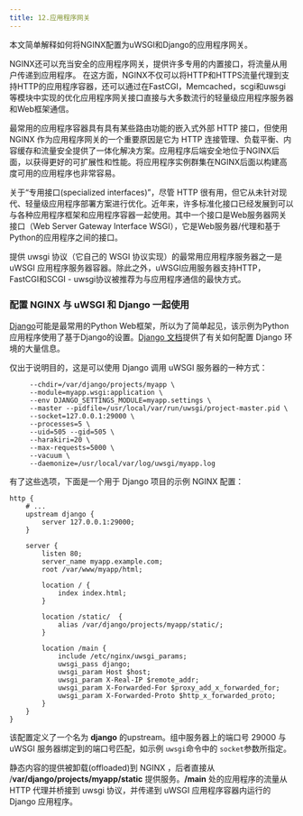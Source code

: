 ```yaml
---
title: 12.应用程序网关
---
```

本文简单解释如何将NGINX配置为uWSGI和Django的应用程序网关。

NGINX还可以充当安全的应用程序网关，提供许多专用的内置接口，将流量从用户传递到应用程序。
在这方面，NGINX不仅可以将HTTP和HTTPS流量代理到支持HTTP的应用程序容器，还可以通过在FastCGI，Memcached，scgi和uwsgi等模块中实现的优化应用程序网关接口直接与大多数流行的轻量级应用程序服务器和Web框架通信。

最常用的应用程序容器具有具有某些路由功能的嵌入式外部 HTTP 接口，但使用 NGINX 作为应用程序网关的一个重要原因是它为 HTTP 连接管理、负载平衡、内容缓存和流量安全提供了一体化解决方案。应用程序后端安全地位于NGINX后面，以获得更好的可扩展性和性能。将应用程序实例群集在NGINX后面以构建高度可用的应用程序也非常容易。

关于“专用接口(specialized interfaces)”，尽管 HTTP 很有用，但它从未针对现代、轻量级应用程序部署方案进行优化。近年来，许多标准化接口已经发展到可以与各种应用程序框架和应用程序容器一起使用。其中一个接口是Web服务器网关接口（Web Server Gateway Interface WSGI），它是Web服务器/代理和基于Python的应用程序之间的接口。

提供 uwsgi 协议（它自己的 WSGI 协议实现）的最常用应用程序服务器之一是 uWSGI 应用程序服务器容器。除此之外，uWSGI应用服务器支持HTTP，FastCGI和SCGI - uwsgi协议被推荐为与应用程序通信的最快方式。

### 配置 NGINX 与 uWSGI 和 Django 一起使用

[Django](https://www.djangoproject.com/)可能是最常用的Python Web框架，所以为了简单起见，该示例为Python应用程序使用了基于Django的设置。[Django 文档](https://docs.djangoproject.com/en/1.11/)提供了有关如何配置 Django 环境的大量信息。

仅出于说明目的，这是可以使用 Django 调用 uWSGI 服务器的一种方式：

```
     --chdir=/var/django/projects/myapp \
     --module=myapp.wsgi:application \
     --env DJANGO_SETTINGS_MODULE=myapp.settings \
     --master --pidfile=/usr/local/var/run/uwsgi/project-master.pid \
     --socket=127.0.0.1:29000 \
     --processes=5 \
     --uid=505 --gid=505 \
     --harakiri=20 \
     --max-requests=5000 \
     --vacuum \
     --daemonize=/usr/local/var/log/uwsgi/myapp.log
```

有了这些选项，下面是一个用于 Django 项目的示例 NGINX 配置：

```
http {
    # ...
    upstream django {
        server 127.0.0.1:29000;
    }

    server {
        listen 80;
        server_name myapp.example.com;
        root /var/www/myapp/html;

        location / {
            index index.html;
        }

        location /static/  {
            alias /var/django/projects/myapp/static/;
        }

        location /main {
            include /etc/nginx/uwsgi_params;
            uwsgi_pass django;
            uwsgi_param Host $host;
            uwsgi_param X-Real-IP $remote_addr;
            uwsgi_param X-Forwarded-For $proxy_add_x_forwarded_for;
            uwsgi_param X-Forwarded-Proto $http_x_forwarded_proto;
        }
    }
}
```

该配置定义了一个名为 **django** 的upstream。组中服务器上的端口号 29000 与 uWSGI 服务器绑定到的端口号匹配，如示例 `uwsgi`命令中的 `socket`参数所指定。

静态内容的提供被卸载(offloaded)到 NGINX ，后者直接从 /**var/django/projects/myapp/static** 提供服务。**/main** 处的应用程序的流量从 HTTP 代理并桥接到 uwsgi 协议，并传递到 uWSGI 应用程序容器内运行的 Django 应用程序。
